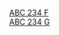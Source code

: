 [ABC 234 F](https://atcoder.jp/contests/abc234/tasks/abc234_f?lang=en)\
[ABC 234 G](https://atcoder.jp/contests/abc234/tasks/abc234_g?lang=en)
